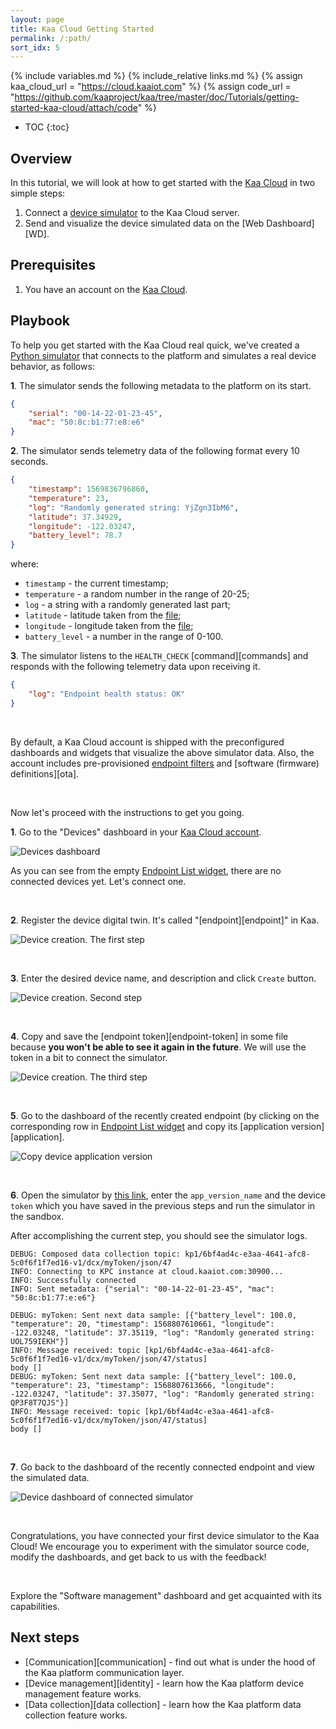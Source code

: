 ```yaml
---
layout: page
title: Kaa Cloud Getting Started
permalink: /:path/
sort_idx: 5
---
```


{% include variables.md %}
{% include_relative links.md %}
{% assign kaa_cloud_url = "https://cloud.kaaiot.com" %}
{% assign code_url = "https://github.com/kaaproject/kaa/tree/master/doc/Tutorials/getting-started-kaa-cloud/attach/code" %}

* TOC
{:toc}


## Overview

In this tutorial, we will look at how to get started with the [Kaa Cloud]({{kaa_cloud_url}}) in two simple steps:
1. Connect a [device simulator](https://repl.it/@ElenaOlkhovyk/SimulateEndpointTelemetryData) to the Kaa Cloud server.
2. Send and visualize the device simulated data on the [Web Dashboard][WD].


## Prerequisites

1. You have an account on the [Kaa Cloud]({{kaa_cloud_url}}).


## Playbook

To help you get started with the Kaa Cloud real quick, we've created a [Python simulator](https://repl.it/@ElenaOlkhovyk/SimulateEndpointTelemetryData) that connects to the platform and simulates a real device behavior, as follows: 

**1**. The simulator sends the following metadata to the platform on its start.

```json
{
    "serial": "00-14-22-01-23-45",
    "mac": "50:8c:b1:77:e8:e6"
}
```

**2**. The simulator sends telemetry data of the following format every 10 seconds.

```json
{
    "timestamp": 1569836796860,
    "temperature": 23,
    "log": "Randomly generated string: YjZgn3IbM6",
    "latitude": 37.34929,
    "longitude": -122.03247,
    "battery_level": 78.7
}
```

where: 
- `timestamp` - the current timestamp;
- `temperature` - a random number in the range of 20-25;
- `log` - a string with a randomly generated last part;
- `latitude` - latitude taken from the [file]({{code_url}}/location.json);
- `longitude` - longitude taken from the [file]({{code_url}}/location.json);
- `battery_level` - a number in the range of 0-100.

**3**. The simulator listens to the `HEALTH_CHECK` [command][commands] and responds with the following telemetry data upon receiving it.

```json
{
    "log": "Endpoint health status: OK"
}
```

<br/>

By default, a Kaa Cloud account is shipped with the preconfigured dashboards and widgets that visualize the above simulator data.
Also, the account includes pre-provisioned [endpoint filters]({{docs_url}}EPR/docs/current/Key-service-features/Ep-filters/) and [software (firmware) definitions][ota].

<br/>

Now let's proceed with the instructions to get you going.

**1**. Go to the "Devices" dashboard in your [Kaa Cloud account]({{kaa_cloud_url}}).

![Devices dashboard](attach/img/devices-dashboard.png)

As you can see from the empty [Endpoint List widget]({{docs_url}}WD/docs/current/Widgets/Ep-list/), there are no connected devices yet. 
Let's connect one.

<br/>

**2**. Register the device digital twin. It's called "[endpoint][endpoint]" in Kaa.

![Device creation. The first step](attach/img/device-creation-1.png)

<br/>

**3**. Enter the desired device name, and description and click `Create` button.

![Device creation. Second step](attach/img/device-creation-2.png)

<br/>

**4**. Copy and save the [endpoint token][endpoint-token] in some file because **you won't be able to see it again in the future**.
We will use the token in a bit to connect the simulator.

![Device creation. The third step](attach/img/device-creation-3.png)

<br/>

**5**. Go to the dashboard of the recently created endpoint (by clicking on the corresponding row in [Endpoint List widget]({{docs_url}}WD/docs/current/Widgets/Ep-list/) and copy its [application version][application].

![Copy device application version](attach/img/device-application-version.png)

<br/>

**6**. Open the simulator by [this link](https://repl.it/@ElenaOlkhovyk/SimulateEndpointTelemetryData), enter the `app_version_name` and the device `token` which you have saved in the previous steps and run the simulator in the sandbox.

After accomplishing the current step, you should see the simulator logs.

```text
DEBUG: Composed data collection topic: kp1/6bf4ad4c-e3aa-4641-afc8-5c0f6f1f7ed16-v1/dcx/myToken/json/47
INFO: Connecting to KPC instance at cloud.kaaiot.com:30900...
INFO: Successfully connected
INFO: Sent metadata: {"serial": "00-14-22-01-23-45", "mac": "50:8c:b1:77:e:e6"}

DEBUG: myToken: Sent next data sample: [{"battery_level": 100.0, "temperature": 20, "timestamp": 1568807610661, "longitude": -122.03248, "latitude": 37.35119, "log": "Randomly generated string: UOL759IEKH"}]
INFO: Message received: topic [kp1/6bf4ad4c-e3aa-4641-afc8-5c0f6f1f7ed16-v1/dcx/myToken/json/47/status]
body []
DEBUG: myToken: Sent next data sample: [{"battery_level": 100.0, "temperature": 23, "timestamp": 1568807613666, "longitude": -122.03247, "latitude": 37.35077, "log": "Randomly generated string: QP3F8T7QJS"}]
INFO: Message received: topic [kp1/6bf4ad4c-e3aa-4641-afc8-5c0f6f1f7ed16-v1/dcx/myToken/json/47/status]
body []
```

<br/>

**7**. Go back to the dashboard of the recently connected endpoint and view the simulated data.

![Device dashboard of connected simulator](attach/img/visualized-device-data.png)

<br/>

Congratulations, you have connected your first device simulator to the Kaa Cloud! We encourage you to experiment with the simulator source code, modify the dashboards, and get back to us with the feedback!

<br/>

Explore the "Software management" dashboard and get acquainted with its capabilities. 

## Next steps

- [Communication][communication] - find out what is under the hood of the Kaa platform communication layer.
- [Device management][identity] - learn how the Kaa platform device management feature works.
- [Data collection][data collection] - learn how the Kaa platform data collection feature works.
